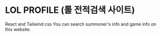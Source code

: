 # LOL PROFILE (롤 전적검색 사이트)

React and Tailwind css
You can search summoner's info and game info on this website.
